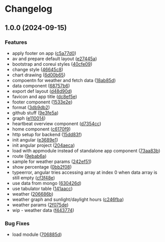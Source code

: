 # Changelog

## 1.0.0 (2024-09-15)


### Features

* apply footer on app ([c5a77d0](https://github.com/sanriodev/energy-householder-angular/commit/c5a77d07df6b32280048ad8eac6f33a9a3a8d3b7))
* av and prepare default layout ([e27445a](https://github.com/sanriodev/energy-householder-angular/commit/e27445a79f4c3dc9ce913309e7fe68fccc5ba65a))
* bootstrap and coreui styles ([40cfe09](https://github.com/sanriodev/energy-householder-angular/commit/40cfe093b73f4dd618840909f042ec10ead35d40))
* change style ([46645c8](https://github.com/sanriodev/energy-householder-angular/commit/46645c8bb9669679d44dd9d43ad62d58fc459c19))
* chart drawing ([6d00b65](https://github.com/sanriodev/energy-householder-angular/commit/6d00b65b5cdf0b2905dcaf21f9fe859880b30779))
* compoentn for weather and fetch data ([18ab85d](https://github.com/sanriodev/energy-householder-angular/commit/18ab85d4a4f647ad28e61326856398a87c3c6c37))
* data component ([68757b6](https://github.com/sanriodev/energy-householder-angular/commit/68757b61f68f5dbf3c52fec89b04ea7975719719))
* export def layout ([d48d90d](https://github.com/sanriodev/energy-householder-angular/commit/d48d90de54806efa8eafb78525036baf062c5055))
* favicon and app title ([dc8ef5e](https://github.com/sanriodev/energy-householder-angular/commit/dc8ef5e192ec80e0115f3854acebc8cb96ea817f))
* footer component ([1533e2e](https://github.com/sanriodev/energy-householder-angular/commit/1533e2e9f876bbe83d8fd3b225ec60a142ef7c7d))
* format ([3db9db2](https://github.com/sanriodev/energy-householder-angular/commit/3db9db2da34222613d40846e19a17c54d7c0681f))
* github stuff ([9e3fe5a](https://github.com/sanriodev/energy-householder-angular/commit/9e3fe5ab565911939f7531befcda1dd4abfea045))
* graph ([e110014](https://github.com/sanriodev/energy-householder-angular/commit/e110014a6cd6fd7f05c34d0ca5a599eb3bd1867c))
* heartbeat overview component ([d7354cc](https://github.com/sanriodev/energy-householder-angular/commit/d7354ccd2dd02283a6c9756afae889eeb27debfd))
* home component ([c6170f9](https://github.com/sanriodev/energy-householder-angular/commit/c6170f95a5de8eca8765fa8c475eb64433202990))
* http setup for backend ([15dd83f](https://github.com/sanriodev/energy-householder-angular/commit/15dd83fdf2f56c65678a9242b95d21ddd15e51d3))
* init angular ([e3689e1](https://github.com/sanriodev/energy-householder-angular/commit/e3689e16feb09cdc881f4ed9f508d19494358572))
* init angular project ([204aeca](https://github.com/sanriodev/energy-householder-angular/commit/204aeca239b3b0666941289250821badb5c11fc3))
* load with appmodule instead of standalone app component ([73aa83b](https://github.com/sanriodev/energy-householder-angular/commit/73aa83bd44fb1930a3c995a0509840fb166bfe75))
* route ([9ebab6a](https://github.com/sanriodev/energy-householder-angular/commit/9ebab6afa5240258ab8fda97ca94430da153b7ac))
* sample for weather params ([242ef51](https://github.com/sanriodev/energy-householder-angular/commit/242ef518938a5926d15f5e3a5e1b30969f0651bf))
* show percentage ([0bb2f08](https://github.com/sanriodev/energy-householder-angular/commit/0bb2f0847e35933c5d55b78ab28d4d6ea424c212))
* typeerror, angular tries accessing array at index 0 when data array is still empty ([cf3f48e](https://github.com/sanriodev/energy-householder-angular/commit/cf3f48ee99af8a653b56b27885dfb7a13119e202))
* use data from mongo ([630426d](https://github.com/sanriodev/energy-householder-angular/commit/630426dbcd6ace284ccac00eb8d338dfed984977))
* use tabulator table ([141aacc](https://github.com/sanriodev/energy-householder-angular/commit/141aacc59941090ab5308cd37ec77c6b9a16ce7b))
* weather ([206686b](https://github.com/sanriodev/energy-householder-angular/commit/206686b3989c68c65210e1458aa11d0f8a5162cd))
* weather graph and sunlight/daylight hours ([c246fba](https://github.com/sanriodev/energy-householder-angular/commit/c246fba438df12fbe4ca655e44f7021e9c026af5))
* weather params ([2f075de](https://github.com/sanriodev/energy-householder-angular/commit/2f075de8144256dd9f7ed58be28f115f376ada14))
* wip - weather data ([f443774](https://github.com/sanriodev/energy-householder-angular/commit/f443774d8281f8c7ca7da6e594d977332c05546b))


### Bug Fixes

* load module ([706885d](https://github.com/sanriodev/energy-householder-angular/commit/706885d53d8d509cbca839e60bbe8a15cd633a9c))
